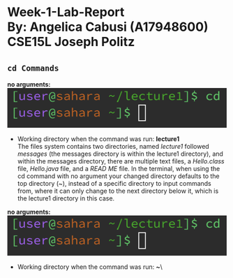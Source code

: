 Week-1-Lab-Report\
By: Angelica Cabusi (A17948600)\
CSE15L Joseph Politz
=========
## `cd Commands`
__no arguments:__\
![Image](1.png)

- Working directory when the command was run: **lecture1**\
The files system contains two directories, named _lecture1_ followed _messages_ (the messages directory is within the lecture1 directory), and within the messages directory, there are multiple text files,
a _Hello.class_ file, _Hello.java_ file, and a _READ ME_ file.
In the terminal, when using the cd command with no argument your changed directory defaults to the top directory (~), instead of a specific directory to input commands from, where it can only change to the next directory below it, which is the lecture1 directory
in this case.

__no arguments:__\
![Image](1.png)

- Working directory when the command was run: **~**\
